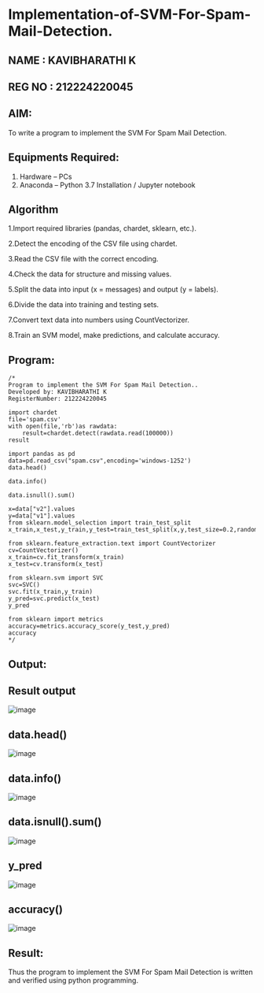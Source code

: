 # Implementation-of-SVM-For-Spam-Mail-Detection.
## NAME : KAVIBHARATHI K
## REG NO : 212224220045

## AIM:
To write a program to implement the SVM For Spam Mail Detection.

## Equipments Required:
1. Hardware – PCs
2. Anaconda – Python 3.7 Installation / Jupyter notebook

## Algorithm
1.Import required libraries (pandas, chardet, sklearn, etc.).

2.Detect the encoding of the CSV file using chardet.

3.Read the CSV file with the correct encoding.

4.Check the data for structure and missing values.

5.Split the data into input (x = messages) and output (y = labels).

6.Divide the data into training and testing sets.

7.Convert text data into numbers using CountVectorizer.

8.Train an SVM model, make predictions, and calculate accuracy.
 

## Program:
```
/*
Program to implement the SVM For Spam Mail Detection..
Developed by: KAVIBHARATHI K
RegisterNumber: 212224220045

import chardet
file='spam.csv'
with open(file,'rb')as rawdata:
    result=chardet.detect(rawdata.read(100000))
result

import pandas as pd
data=pd.read_csv("spam.csv",encoding='windows-1252')
data.head()

data.info()

data.isnull().sum()

x=data["v2"].values
y=data["v1"].values
from sklearn.model_selection import train_test_split
x_train,x_test,y_train,y_test=train_test_split(x,y,test_size=0.2,random_state=0)

from sklearn.feature_extraction.text import CountVectorizer
cv=CountVectorizer()
x_train=cv.fit_transform(x_train)
x_test=cv.transform(x_test)

from sklearn.svm import SVC
svc=SVC()
svc.fit(x_train,y_train)
y_pred=svc.predict(x_test)
y_pred

from sklearn import metrics
accuracy=metrics.accuracy_score(y_test,y_pred)
accuracy 
*/
```

## Output:

## Result output
![image](https://github.com/user-attachments/assets/8c1e45b2-de9b-4755-8a2b-dd8dea1fcfbd)
## data.head()
![image](https://github.com/user-attachments/assets/2feb98ba-fba7-4fe2-9c0a-4b69b66fd7e7)
## data.info()
![image](https://github.com/user-attachments/assets/3d70256b-22fc-43bf-b153-fdddc25778bb)
## data.isnull().sum()
![image](https://github.com/user-attachments/assets/92b18789-a941-4918-825a-65ef04a0e40d)
## y_pred
![image](https://github.com/user-attachments/assets/5028fe0d-cb6c-4d2a-9962-d74b7c7a027d)
## accuracy()
![image](https://github.com/user-attachments/assets/a4aa8fa4-ae64-4715-863e-941e6288e8e7)


## Result:
Thus the program to implement the SVM For Spam Mail Detection is written and verified using python programming.
